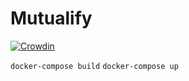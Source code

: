 # Mutualify
[![Crowdin](https://badges.crowdin.net/mutualify/localized.svg)](https://crowdin.com/project/mutualify)

`docker-compose build`
`docker-compose up`